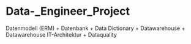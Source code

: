 # Data-_Engineer_Project
Datenmodell (ERM) + Datenbank + Data Dictionary + Datawarehouse + Datawarehouse IT-Architektur + Dataquality
